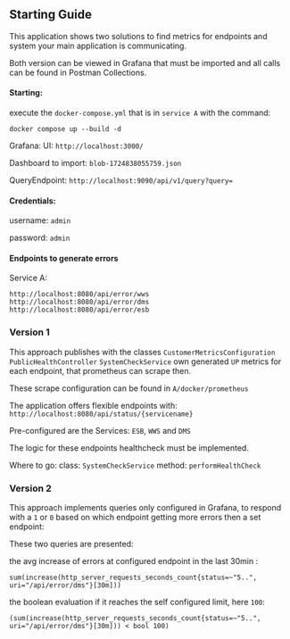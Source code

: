 ## Starting Guide


This application shows two solutions to find metrics for endpoints and system your main application is communicating.

Both version can be viewed in Grafana that must be imported and all calls can be found in Postman Collections.

#### Starting:
execute the `docker-compose.yml` that is in `service A` with the command:

`docker compose up --build -d`

Grafana:
UI: `http://localhost:3000/`

Dashboard to import: `blob-1724838055759.json`

QueryEndpoint: `http://localhost:9090/api/v1/query?query=`

#### Credentials:
username: `admin`

password: `admin`

#### Endpoints to generate errors

Service A:

`http://localhost:8080/api/error/wws`
`http://localhost:8080/api/error/dms`
`http://localhost:8080/api/error/esb`

### Version 1
This approach publishes with the classes `CustomerMetricsConfiguration`  `PublicHealthController` `SystemCheckService`
own generated `UP` metrics for each endpoint, that prometheus can scrape then.

These scrape configuration can be found in `A/docker/prometheus`

The application offers flexible endpoints with: `http://localhost:8080/api/status/{servicename}`

Pre-configured are the Services: `ESB`, `WWS` and `DMS`

The logic for these endpoints healthcheck must be implemented.

Where to go: class: `SystemCheckService` method: `performHealthCheck`


### Version 2

This approach implements queries only configured in Grafana, to respond with a `1` or `0` based on which endpoint getting more errors then a set endpoint:

These two queries are presented:

the avg increase of errors at configured endpoint in the last 30min :

`sum(increase(http_server_requests_seconds_count{status=~"5..", uri="/api/error/dms"}[30m]))`

the boolean evaluation if it reaches the self configured limit, here `100`:

`(sum(increase(http_server_requests_seconds_count{status=~"5..", uri="/api/error/dms"}[30m])) < bool 100)`

